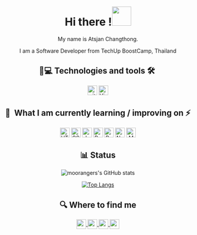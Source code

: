 <div align="center">
<h1>Hi there !<img src="https://media.giphy.com/media/mGcNjsfWAjY5AEZNw6/giphy.gif" width="50"></h1>
  
<p>
My name is Atsjan Changthong.
</p>
  <p>
I am a Software Developer from TechUp BoostCamp, Thailand
</p>

## 🚀💻 Technologies and tools 🛠 
<a name="learning-now"></a>
  <img src="https://img.shields.io/badge/git-282C34?logo=git&logoColor=F05032" alt="git logo" title="git" height="25" />
  <img src="https://img.shields.io/badge/VS%20Code-282C34?logo=visual-studio-code&logoColor=007ACC" alt="Visual Studio Code logo" title="Visual Studio Code" height="25" />
  
## 📖  What I am currently learning / improving on ⚡
<a name="learning-next"></a>
  <img src="https://img.shields.io/badge/HTML5-282C34?logo=html5&logoColor=E34F26" alt="HTML5 logo" title="HTML5" height="25" />
  <img src="https://img.shields.io/badge/CSS3-282C34?logo=css3&logoColor=1572B6" alt="CSS3 logo" title="CSS3" height="25" />
  <img src="https://img.shields.io/badge/JavaScript-282C34?logo=javascript&logoColor=F7DF1E" alt="JavaScript logo" title="JavaScript" height="25" />
  <img src="https://img.shields.io/badge/React-282C34?logo=react&logoColor=61DAFB" alt="React logo" title="React" height="25" />
  <img src="https://img.shields.io/badge/Redux-282C34?logo=redux&logoColor=764ABC" alt="Redux logo" title="Redux" height="25" />
  <img src="https://img.shields.io/badge/Node.js-282C34?logo=node.js&logoColor=339933" alt="Node.js logo" title="Node.js" height="25" />
  <img src="https://img.shields.io/badge/MongoDB-282C34?logo=mongodb&logoColor=47A248" alt="MongoDB logo" title="MongoDB" height="25" />

## 📊 Status
<a name="git-status"></a>
  ![moorangers's GitHub stats](https://github-readme-stats.vercel.app/api?username=moorangers&show_icons=true&theme=radical)
  
  [![Top Langs](https://github-readme-stats.vercel.app/api/top-langs/?username=moorangers&langs_count=8&theme=radical)](https://github.com/moorangers/github-readme-stats)

## 🔍 Where to find me
<a name="git-status"></a>
<a href="https://www.instagram.com/moo_rangers/">
  <img align="center" alt="moo_rangers's Instagram" width="25px" src="https://raw.githubusercontent.com/hussainweb/hussainweb/main/icons/instagram.png" />
</a>
<a href="https://discord.gg/">
  <img align="center" alt="moo_rangers's Discord" width="25px" src="https://raw.githubusercontent.com/peterthehan/peterthehan/master/assets/discord.svg" />
</a>
<a href="https://twitter.com/">
  <img align="center" alt="" width="25px" src="https://raw.githubusercontent.com/peterthehan/peterthehan/master/assets/twitter.svg" />
</a>
<a href="www.linkedin.com/in/atsjan-changthong-0629aa164">
  <img align="center" alt="moo_rangers's LinkedIN" width="25px" src="https://raw.githubusercontent.com/peterthehan/peterthehan/master/assets/linkedin.svg" />
</a>

</div>
                                  

<!--
<img src="https://raw.githubusercontent.com/MartinHeinz/MartinHeinz/master/wave.gif" width="30px">
<img src="https://img.shields.io/badge/TypeScript-282C34?logo=typescript&logoColor=3178C6" alt="TypeScript logo" title="TypeScript" height="25" />
<img src="https://img.shields.io/badge/React Native-282C34?logo=react&logoColor=61DAFB" alt="React Native logo" title="React Native" height="25" />

**moorangers/moorangers** is a ✨ _special_ ✨ repository because its `README.md` (this file) appears on your GitHub profile.

Here are some ideas to get you started:

- 🔭 I’m currently working on ...
- 🌱 I’m currently learning ...
- 👯 I’m looking to collaborate on ...
- 🤔 I’m looking for help with ...
- 💬 Ask me about ...
- 📫 How to reach me: ...
- 😄 Pronouns: ...
- ⚡ Fun fact: ...
-->
